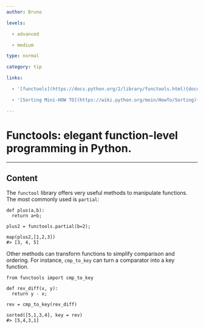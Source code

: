 ```yaml
---
author: Bruno

levels:

  - advanced

  - medium

type: normal

category: tip

links:

  - '[functools](https://docs.python.org/2/library/functools.html){documentation}'

  - '[Sorting Mini-HOW TO](https://wiki.python.org/moin/HowTo/Sorting){tutorial}'

---
```

# Functools: elegant function-level programming in Python.
---
## Content

The `functool` library offers very useful methods to manipulate functions.  
The most commonly used is `partial`:
```
def plus(a,b):
  return a+b;

plus2 = functools.partial(b=2);

map(plus2,[1,2,3])
#> [3, 4, 5]
```
Other methods can transform functions to simplify comparison and ordering.
For instance, `cmp_to_key` can turn a comparator into a key function.
```
from functools import cmp_to_key

def rev_diff(x, y):
  return y - x;

rev = cmp_to_key(rev_diff)

sorted([5,1,3,4], key = rev)
#> [5,4,3,1]
```
